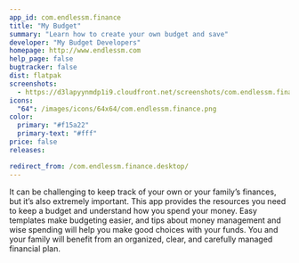 ```yaml
---
app_id: com.endlessm.finance
title: "My Budget"
summary: "Learn how to create your own budget and save"
developer: "My Budget Developers"
homepage: http://www.endlessm.com
help_page: false
bugtracker: false
dist: flatpak
screenshots:
  - https://d3lapyynmdp1i9.cloudfront.net/screenshots/com.endlessm.finance/C/com.endlessm.finance-screenshot1.jpg
icons:
  "64": /images/icons/64x64/com.endlessm.finance.png
color:
  primary: "#f15a22"
  primary-text: "#fff"
price: false
releases:

redirect_from: /com.endlessm.finance.desktop/
---
```


<p>It can be challenging to keep track of your own or your family’s finances, but it’s also extremely important. This app provides the resources you need to keep a budget and understand how you spend your money. Easy templates make budgeting easier, and tips about money management and wise spending will help you make good choices with your funds. You and your family will benefit from an organized, clear, and carefully managed financial plan.</p>